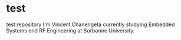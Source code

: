 # test
test repository
I'm Vincent Chanengeta currently studying Embedded Systems end RF Engineering at Sorbonne University.
